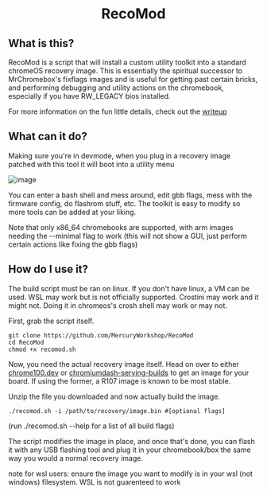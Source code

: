 <div align="center">
    <h1>RecoMod</h1>
</div>

## What is this?
RecoMod is a script that will install a custom utility toolkit into a standard chromeOS recovery image.
This is essentially the spiritual successor to MrChromebox's fixflags images and is useful for getting past certain bricks, and performing debugging and utility actions on the chromebook, especially if you have RW_LEGACY bios installed.

For more information on the fun little details, check out the [writeup](https://coolelectronics.me/blog/breaking-cros-4)
## What can it do?
Making sure you're in devmode, when you plug in a recovery image patched with this tool it will boot into a utility menu

![image](https://github.com/MercuryWorkshop/RecoMod/assets/58010778/fdbf5d3a-07bf-4fd2-b55a-72eae6583849)

You can enter a bash shell and mess around, edit gbb flags, mess with the firmware config, do flashrom stuff, etc. The toolkit is easy to modify so more tools can be added at your liking.

Note that only x86_64 chromebooks are supported, with arm images needing the --minimal flag to work (this will not show a GUI, just perform certain actions like fixing the gbb flags)
## How do I use it?
The build script must be ran on linux. If you don't have linux, a VM can be used. WSL may work but is not officially supported. Crostini may work and it might not. Doing it in chromeos's crosh shell may work or may not.

First, grab the script itself.
```
git clone https://github.com/MercuryWorkshop/RecoMod
cd RecoMod
chmod +x recomod.sh
```
Now, you need the actual recovery image itself. Head on over to either [chrome100.dev](https://chrome100.dev/) or [chromiumdash-serving-builds](https://chromiumdash.appspot.com/serving-builds?deviceCategory=ChromeOS) to get an image for your board.
If using the former, a R107 image is known to be most stable.

Unzip the file you downloaded and now actually build the image.
```
./recomod.sh -i /path/to/recovery/image.bin #[optional flags]
```
(run ./recomod.sh --help for a list of all build flags)

The script modifies the image in place, and once that's done, you can flash it with any USB flashing tool and plug it in your chromebook/box the same way you would a normal recovery image.


note for wsl users: ensure the image you want to modify is in your wsl (not windows) filesystem. WSL is not guarenteed to work
